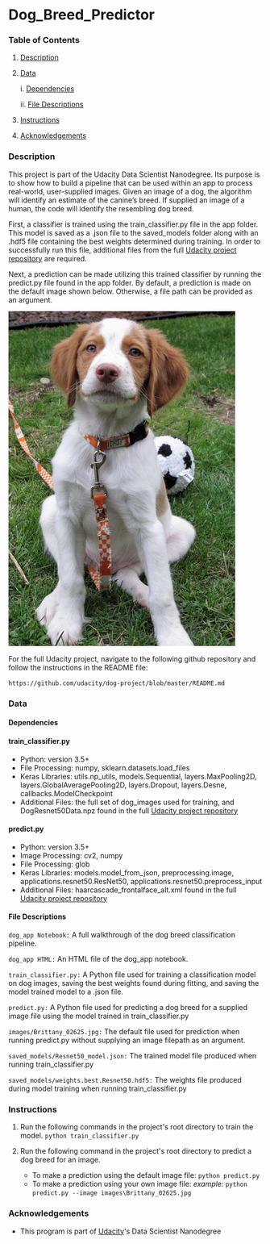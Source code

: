 # Dog_Breed_Predictor
[//]: # (Image References)

[image1]: /images/Brittany_02625.jpg "Default Image"

### Table of Contents
1. [Description](#description)

2. [Data](#data)

    i. [Dependencies](#dependencies)
        
    ii. [File Descriptions](#files)
        
3. [Instructions](#instructions)

4. [Acknowledgements](#acknowledgements)


### Description <a name="description"></a>

This project is part of the Udacity Data Scientist Nanodegree. Its purpose is to show how to build a pipeline that can be used within an app to process real-world, user-supplied images.  Given an image of a dog, the algorithm will identify an estimate of the canine’s breed.  If supplied an image of a human, the code will identify the resembling dog breed.

First, a classifier is trained using the train_classifier.py file in the app folder. This model is saved as a .json file to the saved_models folder along with an .hdf5 file containing the best weights determined during training. In order to successfully run this file, additional files from the full [Udacity project repository](https://github.com/udacity/dog-project/) are required.

Next, a prediction can be made utilizing this trained classifier by running the predict.py file found in the app folder. By default, a prediction is made on the default image shown below. Otherwise, a file path can be provided as an argument.

![Default Image][image1]

For the full Udacity project, navigate to the following github repository and follow the instructions in the README file:
```	
https://github.com/udacity/dog-project/blob/master/README.md
```
### Data <a name="data"></a>

#### Dependencies <a name="dependencies"></a>
#### train_classifier.py
* Python: version 3.5+
* File Processing: numpy, sklearn.datasets.load_files
* Keras Libraries: utils.np_utils, models.Sequential, layers.MaxPooling2D, layers.GlobalAveragePooling2D, layers.Dropout, layers.Desne, callbacks.ModelCheckpoint
* Additional Files: the full set of dog_images used for training, and DogResnet50Data.npz found in the full [Udacity project repository](https://github.com/udacity/dog-project/)

#### predict.py
* Python: version 3.5+
* Image Processing: cv2, numpy
* File Processing: glob
* Keras Libraries: models.model_from_json, preprocessing.image, applications.resnet50.ResNet50, applications.resnet50.preprocess_input
* Additional Files: haarcascade_frontalface_alt.xml found in the full [Udacity project repository](https://github.com/udacity/dog-project/)


#### File Descriptions <a name="files"></a>
`dog_app Notebook:` A full walkthrough of the dog breed classification pipeline.

`dog_app HTML:` An HTML file of the dog_app notebook.

`train_classifier.py:` A Python file used for training a classification model on dog images, saving the best weights found during fitting, and saving the model trained model to a .json file.

`predict.py:` A Python file used for predicting a dog breed for a supplied image file using the model trained in train_classifier.py

`images/Brittany_02625.jpg:` The default file used for prediction when running predict.py without supplying an image filepath as an argument.

`saved_models/Resnet50_model.json:` The trained model file produced when running train_classifier.py

`saved_models/weights.best.Resnet50.hdf5:` The weights file produced during model training when running train_classifier.py


### Instructions <a name="instructions"></a>
1. Run the following commands in the project's root directory to train the model.
	`python train_classifier.py`

2. Run the following command in the project's root directory to predict a dog breed for an image.
	- To make a prediction using the default image file: 
		`python predict.py`
	- To make a prediction using your own image file: 
		*example:* `python predict.py --image images\Brittany_02625.jpg`
		

### Acknowledgements<a name="acknowledgements"></a>
* This program is part of [Udacity](https://www.udacity.com/)'s Data Scientist Nanodegree
